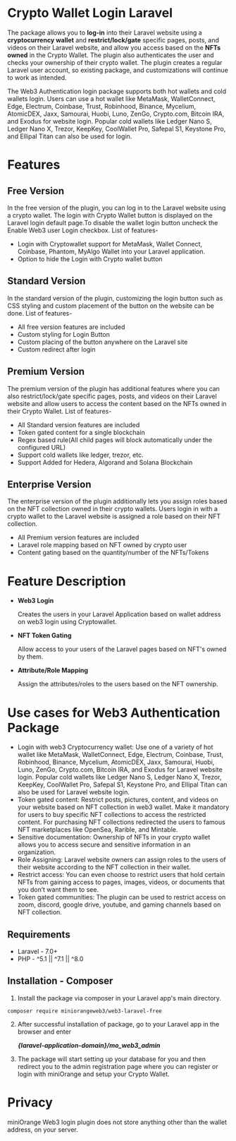# Crypto Wallet Login Laravel

The package allows you to **log-in** into their Laravel website using a **cryptocurrency wallet** and **restrict/lock/gate** specific pages, posts, and videos on their Laravel website, and allow you access based on the **NFTs owned** in the Crypto Wallet. The plugin also authenticates the user and checks your ownership of their crypto wallet. The plugin creates a regular Laravel user account, so existing package, and customizations will continue to work as intended.

The Web3 Authentication login package supports both hot wallets and cold wallets login. Users can use a hot wallet like MetaMask, WalletConnect, Edge, Electrum, Coinbase, Trust, Robinhood, Binance, Mycelium, AtomicDEX, Jaxx, Samourai, Huobi, Luno, ZenGo, Crypto.com, Bitcoin IRA, and Exodus for website login. Popular cold wallets like Ledger Nano S, Ledger Nano X, Trezor, KeepKey, CoolWallet Pro, Safepal S1, Keystone Pro, and Ellipal Titan can also be used for login.

# Features

## Free Version

In the free version of the plugin, you can log in to the Laravel website using a crypto wallet. The login with Crypto Wallet button is displayed on the Laravel login default page.To disable the wallet login button uncheck the Enable Web3 user Login checkbox. List of features-

* Login with Cryptowallet support for MetaMask, Wallet Connect, Coinbase, Phantom, MyAlgo Wallet into your Laravel application.
* Option to hide the Login with Crypto wallet button

## Standard Version

In the standard version of the plugin, customizing the login button such as CSS styling and custom placement of the button on the website can be done. List of features-

* All free version features are included
* Custom styling for Login Button
* Custom placing of the button anywhere on the Laravel site
* Custom redirect after login

## Premium Version

The premium version of the plugin has additional features where you can also restrict/lock/gate specific pages, posts, and videos on their Laravel website and allow users to access the content based on the NFTs owned in their Crypto Wallet. List of features-

* All Standard version features are included
* Token gated content for a single blockchain
* Regex based rule(All child pages will block automatically under the configured URL)
* Support cold wallets like ledger, trezor, etc.
* Support Added for Hedera, Algorand and Solana Blockchain

## Enterprise Version

The enterprise version of the plugin additionally lets you assign roles based on the NFT collection owned in their crypto wallets. Users login in with a crypto wallet to the Laravel website is assigned a role based on their NFT collection.

* All Premium version features are included
* Laravel role mapping based on NFT owned by crypto user
* Content gating based on the quantity/number of the NFTs/Tokens

# Feature Description

* **Web3 Login**

    Creates the users in your Laravel Application based on wallet address on web3 login using Cryptowallet.
    
* **NFT Token Gating**

    Allow access to your users of the Laravel pages based on NFT's owned by them.

* **Attribute/Role Mapping**

    Assign the attributes/roles to the users based on the NFT ownership.


# Use cases for Web3 Authentication Package

* Login with web3 Cryptocurrency wallet: Use one of a variety of hot wallet like MetaMask, WalletConnect, Edge, Electrum, Coinbase, Trust, Robinhood, Binance, Mycelium, AtomicDEX, Jaxx, Samourai, Huobi, Luno, ZenGo, Crypto.com, Bitcoin IRA, and Exodus for Laravel website login. Popular cold wallets like Ledger Nano S, Ledger Nano X, Trezor, KeepKey, CoolWallet Pro, Safepal S1, Keystone Pro, and Ellipal Titan can also be used for Laravel website login.
*  Token gated content: Restrict posts, pictures, content, and videos on your website based on NFT collection in web3 wallet. Make it mandatory for users to buy specific NFT collections to access the restricted content. For purchasing NFT collections redirected the users to famous NFT marketplaces like OpenSea, Rarible, and Mintable.
*  Sensitive documentation: Ownership of NFTs in your crypto wallet allows you to access secure and sensitive information in an organization.
*  Role Assigning: Laravel website owners can assign roles to the users of their website according to the NFT collection in their wallet.
*  Restrict access: You can even choose to restrict users that hold certain NFTs from gaining access to pages, images, videos, or documents that you don’t want them to see.
*  Token gated communities: The plugin can be used to restrict access on zoom, discord, google drive, youtube, and gaming channels based on NFT collection.

## Requirements
* Laravel - 7.0+
* PHP - ^5.1 || ^7.1 || ^8.0

## Installation - Composer
1. Install the package via composer in your Laravel app's main directory.
````
composer require miniorangeweb3/web3-laravel-free
````

2. After successful installation of package, go to your Laravel app in the browser and enter

    ***{laravel-application-domain}/mo_web3_admin***

3. The package will start setting up your database for you and then redirect you to the admin registration page where you can register or login with miniOrange and setup your Crypto Wallet.

# Privacy

miniOrange Web3 login plugin does not store anything other than the wallet address, on your server.